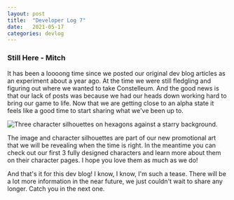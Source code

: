 ```yaml
---
layout: post
title:  "Developer Log 7"
date:   2021-05-17
categories: devlog
---
```


### Still Here - Mitch

It has been a loooong time since we posted our original dev blog articles as an experiment about a year ago. At the time we were still fledgling and figuring out where we wanted to take Constelleum. And the good news is that our lack of posts was because we had our heads down working hard to bring our game to life. Now that we are getting close to an alpha state it feels like a good time to start sharing what we've been up to.

![Three character silhouettes on hexagons against a starry background.]({{site.url}}/assets/images/2021-05-17-developer-log-7/new_promo_tease.png)

<!--end_excerpt-->

The image and character silhouettes are part of our new promotional art that we will be revealing when the time is right. In the meantime you can check out our first 3 fully designed characters and learn more about them on their character pages. I hope you love them as much as we do!

And that's it for this dev blog! I know, I know, I'm such a tease. There will be a lot more information in the near future, we just couldn't wait to share any longer. Catch you in the next one.
